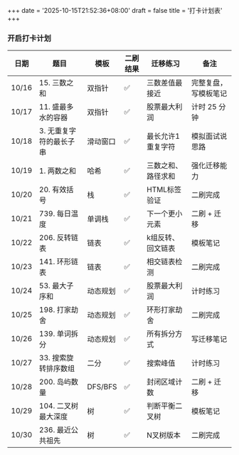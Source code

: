 +++
date = '2025-10-15T21:52:36+08:00'
draft = false
title = '打卡计划表'
+++
### 开启打卡计划


| 日期    | 题目            | 模板      | 二刷结果 | 迁移练习      | 备注         |
|-------|---------------|---------|------|-----------|------------|
| 10/16 | 15. 三数之和      | 双指针     | ✅    | 三数差值最接近   | 完整复盘，写模板笔记 |
| 10/17 | 11. 盛最多水的容器   | 双指针     | ✅    | 股票最大利润    | 计时 25 分钟   |
| 10/18 | 3. 无重复字符的最长子串 | 滑动窗口    | ✅    | 最长允许1重复字符 | 模拟面试说思路    |
| 10/19 | 1. 两数之和       | 哈希      | ✅    | 三数之和、路径求和 | 强化迁移能力     |
| 10/20 | 20. 有效括号      | 栈       | ✅    | HTML标签验证  | 二刷完成       |
| 10/21 | 739. 每日温度     | 单调栈     | ✅    | 下一个更小元素   | 二刷 + 迁移    |
| 10/22 | 206. 反转链表     | 链表      | ✅    | k组反转、回文链表 | 模板笔记       |
| 10/23 | 141. 环形链表     | 链表      | ✅    | 相交链表检测    | 二刷完成       |
| 10/24 | 53. 最大子序和     | 动态规划    | ✅    | 股票最大利润    | 计时练习       |
| 10/25 | 198. 打家劫舍     | 动态规划    | ✅    | 环形打家劫舍    | 二刷完成       |
| 10/26 | 139. 单词拆分     | 动态规划    | ✅    | 所有拆分方式    | 写迁移笔记      |
| 10/27 | 33. 搜索旋转排序数组  | 二分      | ✅    | 搜索峰值      | 计时练习       |
| 10/28 | 200. 岛屿数量     | DFS/BFS | ✅    | 封闭区域计数    | 二刷 + 迁移    |
| 10/29 | 104. 二叉树最大深度  | 树       | ✅    | 判断平衡二叉树   | 模板笔记       |
| 10/30 | 236. 最近公共祖先   | 树       | ✅    | N叉树版本     | 二刷完成       |
